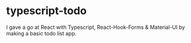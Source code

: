 # typescript-todo

I gave a go at React with Typescript, React-Hook-Forms & Material-UI by making a basic todo list app. 
